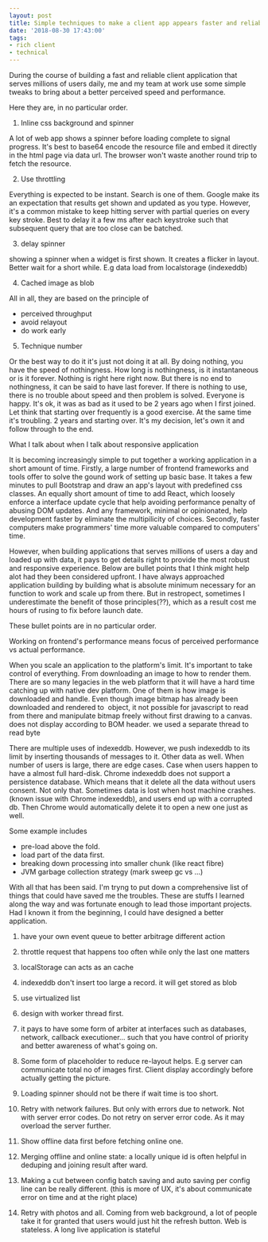 ```yaml
---
layout: post
title: Simple techniques to make a client app appears faster and reliable
date: '2018-08-30 17:43:00'
tags:
- rich client
- technical
---
```


During the course of building a fast and reliable client application that serves millions of users daily, me and my team at work use some simple tweaks to bring about a better perceived speed and performance.

Here they are, in no particular order. 

1. Inline css background and spinner

A lot of web app shows a spinner before loading complete to signal progress. It's best to base64 encode the resource file and embed it directly in the html page via data url. The browser won't waste another round trip to fetch the resource.

2. Use throttling 

Everything is expected to be instant. Search is one of them. Google make its an expectation that results get shown and updated as you type. However, it's a common mistake to keep hitting server with partial queries on every key stroke. Best to delay it a few ms after each keystroke such that subsequent query that are too close can be batched.

3. delay spinner

showing a spinner when a widget is first shown. It creates a flicker in layout. Better wait for a short while. E.g data load from localstorage (indexeddb)

4. Cached image as blob

All in all, they are based on the principle of 
- perceived throughput
- avoid relayout
- do work early

5. Technique number 

Or the best way to do it it's just not doing it at all. By doing nothing, you have the speed of nothingness. How long is nothingness, is it instantaneous or is it forever. Nothing is right here right now. But there is no end to nothingness, it can be said to have last forever. If there is nothing to use, there is no trouble about speed and then problem is solved. Everyone is happy. It's ok, it was as bad as it used to be 2 years ago when I first joined. Let think that starting over frequently is a good exercise. At the same time it's troubling. 2 years and starting over. It's my decision, let's own it and follow through to the end.


What I talk about when I talk about responsive application

It is becoming increasingly simple to put together a working application in a short amount of time. Firstly, a large number of frontend frameworks and tools offer to solve the gound work of setting up basic base. It takes a few minutes to pull Bootstrap and draw an app's layout with predefined css classes. An equally short amount of time to add React, which loosely enforce a interface update cycle that help avoiding performance penalty of abusing DOM updates. And any framework, minimal or opinionated, help development faster by eliminate the multipilicity of choices. Secondly, faster computers make programmers' time more valuable compared to computers' time. 

However, when building applications that serves millions of users a day and loaded up with data, it pays to get details right to provide the most robust and responsive experience. Below are bullet points that I think might help alot had they been considered upfront. I have always approached application building by building what is absolute minimum necessary for an function to work and scale up from there. But in restropect, sometimes I underestimate the benefit of those principles(??), which as a result cost me hours of rusing to fix before launch date. 

These bullet points are in no particular order.    


Working on frontend's performance means focus of perceived performance vs actual performance. 

When you scale an application to the platform's limit. It's important to take control of everything. From downloading an image to how to render them. There are so many legacies in the web platform that it will have a hard time catching up with native dev platform. One of them is how image is downloaded and handle. Even though image bitmap has already been downloaded and rendered to <img/> object, it not possible for javascript to read from there and manipulate bitmap freely without first drawing to a canvas. <img /> does not display according to BOM header. we used a separate thread to read byte

There are multiple uses of indexeddb. However, we push indexeddb to its limit by inserting thousands of messages to it. Other data as well. When number of users is large, there are edge cases. Case when users happen to have a almost full hard-disk. Chrome indexeddb does not support a persistence database. Which means that it delete all the data without users consent. Not only that. Sometimes data is lost when host machine crashes. (known issue with Chrome indexeddb), and users end up with a corrupted db. Then Chrome would automatically delete it to open a new one just as well. 

Some example includes
- pre-load above the fold. 
- load part of the data first. 
- breaking down processing into smaller chunk (like react fibre)
- JVM garbage collection strategy (mark sweep gc vs ...)


With all that has been said. I'm tryng to put down a comprehensive list of things that could have saved me the troubles. These are stuffs I learned along the way and was fortunate enough to lead those important projects. Had I known it from the beginning, I could have designed a better application. 

1. have your own event queue to better arbitrage different action

2. throttle request that happens too often while only the last one matters

3. localStorage can acts as an cache

4. indexeddb don't insert too large a record. it will get stored as blob

5. use virtualized list 

6. design with worker thread first.

7. it pays to have some form of arbiter at interfaces such as databases, network, callback executioner... such that you have control of priority and better awareness of what's going on. 

8. Some form of placeholder to reduce re-layout helps. E.g server can communicate total no of images first. Client display accordingly before actually getting the picture.

9. Loading spinner should not be there if wait time is too short. 

10. Retry with network failures. But only with errors due to network. Not with server error codes. Do not retry on server error code. As it may overload the server further. 

11. Show offline data first before fetching online one. 

12. Merging offline and online state: a locally unique id is often helpful in deduping and joining result after ward.

13. Making a cut between config batch saving and auto saving per config line can be really different. (this is more of UX, it's about communicate error on time and at the right place)

14. Retry with photos and all. Coming from web background, a lot of people take it for granted that users would just hit the refresh button. Web is stateless. A long live application is stateful